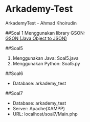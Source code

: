 # Arkademy-Test
ArkademyTest - Ahmad Khoirudin

##Soal 1
Menggunakan library GSON:<br>
[GSON (Java Object to JSON)](https://github.com/google/gson)

##Soal5
1. Menggunakan Java: Soal5.java
2. Menggunakan Python: Soal5.py

##Soal6
* Database: arkademy_test

##Soal7
* Database: arkademy_test
* Server: Apache(XAMPP)
* URL: localhost/soal7/Main.php